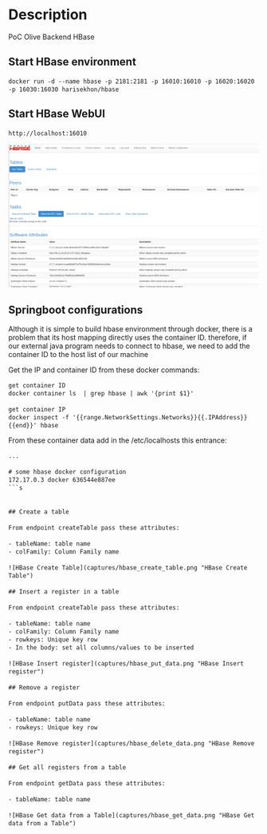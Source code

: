 # Description

PoC Olive Backend HBase

## Start HBase environment

```shell
docker run -d --name hbase -p 2181:2181 -p 16010:16010 -p 16020:16020 -p 16030:16030 harisekhon/hbase
```

## Start HBase WebUI 

```shell
http://localhost:16010

```

![HBase WebUI](captures/hbase_webui.png "HBase WebUI")


## Springboot configurations

 Although it is simple to build hbase environment through docker, there is a problem that its host mapping directly uses the container ID. therefore, if our external java program needs to connect to hbase, we need to add the container ID to the host list of our machine
 
Get the IP and container ID from these docker commands:
 
 ```shell
get container ID
docker container ls  | grep hbase | awk '{print $1}'

get container IP
docker inspect -f '{{range.NetworkSettings.Networks}}{{.IPAddress}}{{end}}' hbase
 ```

From these container data add in the /etc/localhosts this entrance:
  
 ```shell
 ...
 
 # some hbase docker configuration
172.17.0.3 docker 636544e887ee
 ```s
 
 
## Create a table

From endpoint createTable pass these attributes:

- tableName: table name
- colFamily: Column Family name

![HBase Create Table](captures/hbase_create_table.png "HBase Create Table")

## Insert a register in a table

From endpoint createTable pass these attributes:

- tableName: table name
- colFamily: Column Family name
- rowkeys: Unique key row
- In the body: set all columns/values to be inserted

![HBase Insert register](captures/hbase_put_data.png "HBase Insert register")

## Remove a register

From endpoint putData pass these attributes:

- tableName: table name
- rowkeys: Unique key row

![HBase Remove register](captures/hbase_delete_data.png "HBase Remove register")

## Get all registers from a table

From endpoint getData pass these attributes:

- tableName: table name

![HBase Get data from a Table](captures/hbase_get_data.png "HBase Get data from a Table")